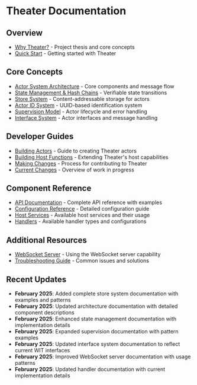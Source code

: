 # Theater Documentation

## Overview
- [Why Theater?](why-theater.md) - Project thesis and core concepts
- [Quick Start](../README.md) - Getting started with Theater

## Core Concepts
- [Actor System Architecture](architecture.md) - Core components and message flow
- [State Management & Hash Chains](state-management.md) - Verifiable state transitions
- [Store System](store/README.md) - Content-addressable storage for actors
- [Actor ID System](actor-ids.md) - UUID-based identification system
- [Supervision Model](supervision.md) - Actor lifecycle and error handling
- [Interface System](interface-system.md) - Actor interfaces and message handling

## Developer Guides
- [Building Actors](building-actors.md) - Guide to creating Theater actors
- [Building Host Functions](building-host-functions.md) - Extending Theater's host capabilities
- [Making Changes](making-changes.md) - Process for contributing to Theater
- [Current Changes](../changes/in-progress.md) - Overview of work in progress

## Component Reference
- [API Documentation](api.md) - Complete API reference with examples
- [Configuration Reference](configuration.md) - Detailed configuration guide
- [Host Services](host-services.md) - Available host services and their usage
- [Handlers](handlers.md) - Available handler types and configurations

## Additional Resources
- [WebSocket Server](websocket-server.md) - Using the WebSocket server capability
- [Troubleshooting Guide](troubleshooting.md) - Common issues and solutions

## Recent Updates
- **February 2025**: Added complete store system documentation with examples and patterns
- **February 2025**: Updated architecture documentation with detailed component descriptions
- **February 2025**: Enhanced state management documentation with implementation details
- **February 2025**: Expanded supervision documentation with pattern examples
- **February 2025**: Updated interface system documentation to reflect current WIT interfaces
- **February 2025**: Improved WebSocket server documentation with usage patterns
- **February 2025**: Updated handler documentation with current implementation details
